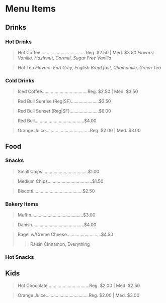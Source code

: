# Menu Items

## **Drinks**

### Hot Drinks

> Hot Coffee....................................Reg. $2.50 | Med. $3.50
>     *Flavors: Vanilla, Hazlenut, Carmel, Sugar Free Vanilla*

> Hot Tea
>     *Flavors: Earl Grey, English Breakfast, Chamomile, Green Tea*

### Cold Drinks

> Iced Coffee....................................Reg. $2.50 | Med. $3.50

> Red Bull Sunrise (Reg|SF)......................$3.50

> Red Bull Sunset (Reg|SF).......................$6.00

> Red Bull.......................................$4.00

> Orange Juice...................................Reg. $2.00 | Med. $3.00


## **Food**

### Snacks

> Small Chips....................................$1.00

> Medium Chips...................................$1.50

> Biscotti.......................................$2.50

### Bakery Items

> Muffin.........................................$3.00

> Danish.........................................$4.00

> Bagel w/Creme Cheese...........................$4.50
>> Raisin Cinnamon, Everything

### Hot Snacks

## Kids

> Hot Chocolate.................................Reg. $2.00 | Med. $2.50

> Orange Juice..................................Reg. $2.00 | Med. $3.00